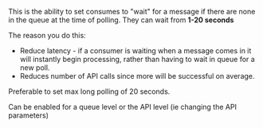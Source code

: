 This is the ability to set consumes to "wait" for a message if there are none in the queue at the time of polling.
They can wait from **1-20 seconds**

The reason you do this:
- Reduce latency - if a consumer is waiting when a message comes in it will instantly begin processing, rather than having to wait in queue for a new poll.
- Reduces number of API calls since more will be successful on average.

Preferable to set max long polling of 20 seconds.

Can be enabled for a queue level or the API level (ie changing the API parameters)